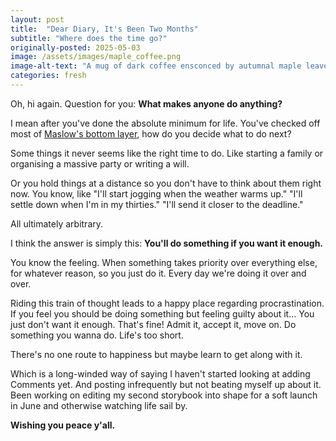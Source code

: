 ```yaml
---
layout: post
title:  "Dear Diary, It's Been Two Months"
subtitle: "Where does the time go?"
originally-posted: 2025-05-03
image: /assets/images/maple_coffee.png
image-alt-text: "A mug of dark coffee ensconced by autumnal maple leaves"
categories: fresh
---
```

Oh, hi again.  Question for you:  **What makes anyone do anything?**  

I mean after you've done the absolute minimum for life.  You've checked off most of  [Maslow's bottom layer](https://www.simplypsychology.org/maslow.html), how do you decide what to do next?  

Some things it never seems like the right time to do. Like starting a family or organising a massive party or writing a will.

Or you hold things at a distance so you don't have to think about them right now.  You know, like "I'll start jogging when the weather warms up."  "I'll settle down when I'm in my thirties."  "I'll send it closer to the deadline."

All ultimately arbitrary.

I think the answer is simply this: **You'll do something if you want it enough.**

You know the feeling.  When something takes priority over everything else, for whatever reason, so you just do it.  Every day we're doing it over and over.

Riding this train of thought leads to a happy place regarding procrastination. If you feel you should be doing something but feeling guilty about it... You just don't want it enough.  That's fine!  Admit it, accept it, move on.  Do something you wanna do.  Life's too short.

There's no one route to happiness but maybe learn to get along with it.

Which is a long-winded way of saying I haven't started looking at adding Comments yet. And posting infrequently but not beating myself up about it.  Been working on editing my second storybook into shape for a soft launch in June and otherwise watching life sail by.

__Wishing you peace y'all.__